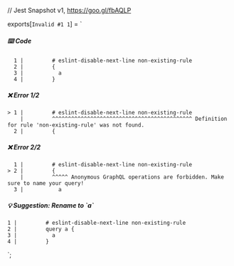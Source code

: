 // Jest Snapshot v1, https://goo.gl/fbAQLP

exports[`Invalid #1 1`] = `
##### ⌨️ Code

      1 |         # eslint-disable-next-line non-existing-rule
      2 |         {
      3 |           a
      4 |         }

##### ❌ Error 1/2

    > 1 |         # eslint-disable-next-line non-existing-rule
        |         ^^^^^^^^^^^^^^^^^^^^^^^^^^^^^^^^^^^^^^^^^^^^ Definition for rule 'non-existing-rule' was not found.
      2 |         {

##### ❌ Error 2/2

      1 |         # eslint-disable-next-line non-existing-rule
    > 2 |         {
        |         ^^^^^ Anonymous GraphQL operations are forbidden. Make sure to name your query!
      3 |           a

##### 💡 Suggestion: Rename to \`a\`

    1 |         # eslint-disable-next-line non-existing-rule
    2 |         query a {
    3 |           a
    4 |         }
`;
